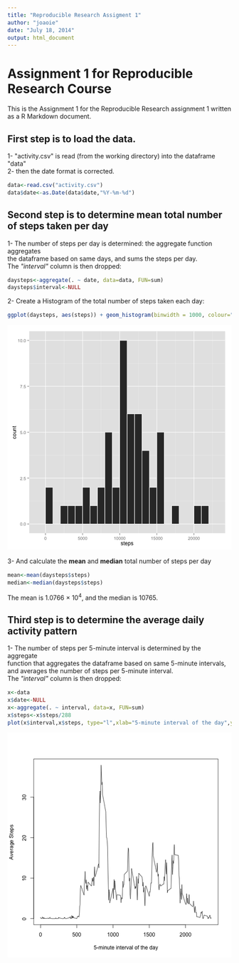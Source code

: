 ```yaml
---
title: "Reproducible Research Assigment 1"
author: "joaoie"
date: "July 18, 2014"
output: html_document
---
```

#  
# Assignment 1 for Reproducible Research Course  

This is the Assignment 1 for the Reproducible Research assignment 1 written as a R Markdown document.


## First step is to load the data.

1- "activity.csv" is read (from the working directory) into the dataframe "data"  
2- then the date format is corrected.  


```r
data<-read.csv("activity.csv")
data$date<-as.Date(data$date,"%Y-%m-%d")
```

## Second step is to determine mean total number of steps taken per day

1- The number of steps per day is determined: the aggregate function aggregates  
the dataframe based on same days, and sums the steps per day.  
The *"interval"* column is then dropped:  


```r
daysteps<-aggregate(. ~ date, data=data, FUN=sum)
daysteps$interval<-NULL
```

2- Create a Histogram of the total number of steps taken each day:  
 


```r
ggplot(daysteps, aes(steps)) + geom_histogram(binwidth = 1000, colour="white")
```

![plot of chunk unnamed-chunk-3](figure/unnamed-chunk-3.png) 

3- And calculate the **mean** and **median** total number of steps per day   


```r
mean<-mean(daysteps$steps)
median<-median(daysteps$steps)
```
The mean is 1.0766 &times; 10<sup>4</sup>, and the median is 10765.  

## Third step is to determine the average daily activity pattern  

1- The number of steps per 5-minute interval is determined by the aggregate  
function that aggregates the dataframe based on same 5-minute intervals,  
and averages the number of steps per 5-minute interval.   
The *"interval"* column is then dropped:


```r
x<-data
x$date<-NULL
x<-aggregate(. ~ interval, data=x, FUN=sum)
x$steps<-x$steps/288
plot(x$interval,x$steps, type="l",xlab="5-minute interval of the day",ylab="Average Steps")
```

![plot of chunk unnamed-chunk-5](figure/unnamed-chunk-5.png) 
